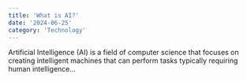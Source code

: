 ```yaml
---
title: 'What is AI?'
date: '2024-06-25'
category: 'Technology'
---
```


Artificial Intelligence (AI) is a field of computer science that focuses on creating intelligent machines that can perform tasks typically requiring human intelligence...
